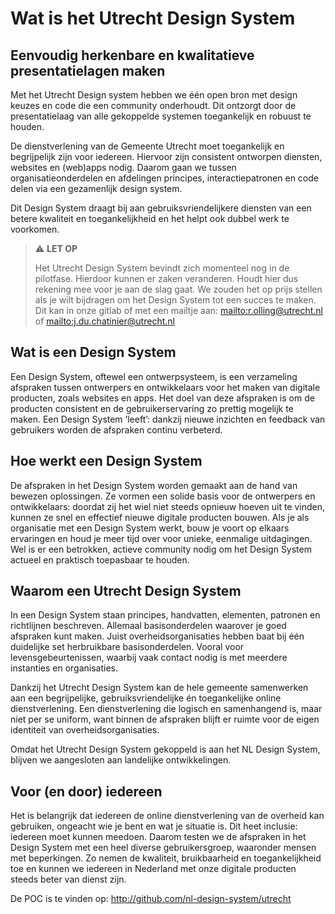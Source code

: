 # Wat is het Utrecht Design System

## Eenvoudig herkenbare en kwalitatieve presentatielagen maken

Met het Utrecht Design system hebben we één open bron met design keuzes en code die een community onderhoudt.
Dit ontzorgt door de presentatielaag van alle gekoppelde systemen toegankelijk en robuust te houden.

De dienstverlening van de Gemeente Utrecht moet toegankelijk en begrijpelijk zijn voor iedereen. Hiervoor zijn consistent ontworpen diensten, websites en (web)apps nodig.
Daarom gaan we tussen organisatieonderdelen en afdelingen principes, interactiepatronen en code delen via een gezamenlijk design system.

Dit Design System draagt bij aan gebruiksvriendelijkere diensten van een betere kwaliteit en toegankelijkheid en het helpt ook dubbel werk te voorkomen.

> ⚠️ **LET OP**
>
> Het Utrecht Design System bevindt zich momenteel nog in de pilotfase.
> Hierdoor kunnen er zaken veranderen.
> Houdt hier dus rekening mee voor je aan de slag gaat.
> We zouden het op prijs stellen als je wilt bijdragen om het Design System tot een succes te maken.
> Dit kan in onze gitlab of met een mailtje aan: <mailto:r.olling@utrecht.nl> of <mailto:j.du.chatinier@utrecht.nl>

## Wat is een Design System

Een Design System, oftewel een ontwerpsysteem, is een verzameling afspraken tussen ontwerpers en ontwikkelaars voor het maken van digitale producten, zoals websites en apps. Het doel van deze afspraken is om de producten consistent en de gebruikerservaring zo prettig mogelijk te maken. Een Design System ‘leeft’: dankzij nieuwe inzichten en feedback van gebruikers worden de afspraken continu verbeterd.

## Hoe werkt een Design System

De afspraken in het Design System worden gemaakt aan de hand van bewezen oplossingen. Ze vormen een solide basis voor de ontwerpers en ontwikkelaars: doordat zij het wiel niet steeds opnieuw hoeven uit te vinden, kunnen ze snel en effectief nieuwe digitale producten bouwen. Als je als organisatie met een Design System werkt, bouw je voort op elkaars ervaringen en houd je meer tijd over voor unieke, eenmalige uitdagingen. Wel is er een betrokken, actieve community nodig om het Design System actueel en praktisch toepasbaar te houden.

## Waarom een Utrecht Design System

In een Design System staan principes, handvatten, elementen, patronen en richtlijnen beschreven. Allemaal basisonderdelen waarover je goed afspraken kunt maken. Juist overheidsorganisaties hebben baat bij één duidelijke set herbruikbare basisonderdelen. Vooral voor levensgebeurtenissen, waarbij vaak contact nodig is met meerdere instanties en organisaties.

Dankzij het Utrecht Design System kan de hele gemeente samenwerken aan een begrijpelijke, gebruiksvriendelijke én toegankelijke online dienstverlening. Een dienstverlening die logisch en samenhangend is, maar niet per se uniform, want binnen de afspraken blijft er ruimte voor de eigen identiteit van overheidsorganisaties.

Omdat het Utrecht Design System gekoppeld is aan het NL Design System, blijven we aangesloten aan landelijke ontwikkelingen.

## Voor (en door) iedereen

Het is belangrijk dat iedereen de online dienstverlening van de overheid kan gebruiken, ongeacht wie je bent en wat je situatie is. Dit heet inclusie: iedereen moet kunnen meedoen. Daarom testen we de afspraken in het Design System met een heel diverse gebruikersgroep, waaronder mensen met beperkingen. Zo nemen de kwaliteit, bruikbaarheid en toegankelijkheid toe en kunnen we iedereen in Nederland met onze digitale producten steeds beter van dienst zijn.

De POC is te vinden op: <http://github.com/nl-design-system/utrecht>
